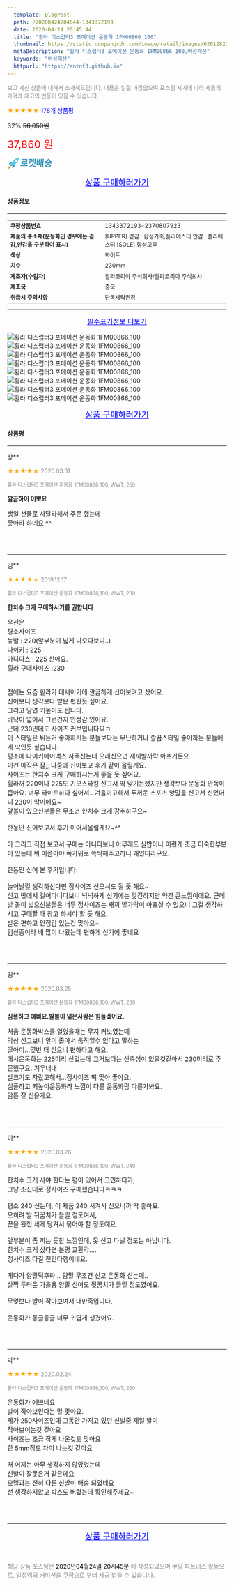 ```yaml
---
  template: BlogPost
  path: /20200424204544-1343372193
  date: 2020-04-24 20:45:44
  title: "휠라 디스럽터3 포메이션 운동화 1FM00866_100"
  thumbnail: https://static.coupangcdn.com/image/retail/images/630128205784-1b8d9b6e-ae55-4d41-b1a9-2ba71040b4ee.jpg
  metaDescription: "휠라 디스럽터3 포메이션 운동화 1FM00866_100,여성패션"
  keywords: "여성패션"
  httpurl: "https://antnf3.github.io"
---
```

  
<span style="color: #888;font-size:0.8rem">보고 계신 상품에 대해서 소개해드립니다.
내용은 일절 과장없으며 포스팅 시기에 따라 제품의 가격과 재고의 변동이 있을 수 있습니다.</span>
  
<span style="color: orange;">★★★★★</span> <span style="color: blue;font-size: 0.85rem;">178개 상품평</span>

<span style="font-size: 0.9rem">32%</span> <span style="font-size: 0.9rem">~~56,050원~~</span>

<span style="color: red;font-size: 1.5rem;">37,860 원</span>

![로켓배송](/assets/rocket_logo.png)

<p align="center"><a href="http://me2.do/5VuR6I9h" style="font-size: 1.2rem; color: blue;">상품 구매하러가기</a></p>

#### 상품정보

---

|                  |                       |
| ---------------- | --------------------- |
| **<span style="font-size:0.8rem;">쿠팡상품번호</span>** | <span style="font-size:0.8rem;">1343372193-2370807923</span> |
| **<span style="font-size:0.8rem;">제품의 주소재(운동화인 경우에는 겉감,안감을 구분하여 표시)</span>**    | <span style="font-size:0.8rem;">[UPPER] 겉감 : 합성가죽,폴리에스터 안감 : 폴리에스터 [SOLE] 합성고무</span>        |
| **<span style="font-size:0.8rem;">색상</span>**    | <span style="font-size:0.8rem;">화이트</span>        |
| **<span style="font-size:0.8rem;">치수</span>**    | <span style="font-size:0.8rem;">230mm</span>        |
| **<span style="font-size:0.8rem;">제조자(수입자)</span>**    | <span style="font-size:0.8rem;">휠라코리아 주식회사/휠라코리아 주식회사</span>        |
| **<span style="font-size:0.8rem;">제조국</span>**    | <span style="font-size:0.8rem;">중국</span>        |
| **<span style="font-size:0.8rem;">취급시 주의사항</span>**    | <span style="font-size:0.8rem;">단독세탁권장</span>        |



---

<p align="center"><a href="http://me2.do/5VuR6I9h" style="font-size: 1rem; color: blue;">필수표기정보 더보기</a></p>

![휠라 디스럽터3 포메이션 운동화 1FM00866_100](http://thumbnail8.coupangcdn.com/thumbnails/remote/q89/image/retail/images/577584389299234-fb4cc46b-bf6f-4512-9ea6-5fc6be5ab46a.jpg)
![휠라 디스럽터3 포메이션 운동화 1FM00866_100](http://thumbnail9.coupangcdn.com/thumbnails/remote/q89/image/retail/images/578745960413-b1fa64eb-98cc-448e-9f50-c3dd16aa5c69.jpg)
![휠라 디스럽터3 포메이션 운동화 1FM00866_100](http://thumbnail10.coupangcdn.com/thumbnails/remote/q89/image/retail/images/579180228121-dc723fdf-7d28-4f76-9340-eb1525051e97.jpg)
![휠라 디스럽터3 포메이션 운동화 1FM00866_100](http://thumbnail9.coupangcdn.com/thumbnails/remote/q89/image/retail/images/580182184816-261c6317-8d06-4184-af26-a3f241bdfb90.jpg)
![휠라 디스럽터3 포메이션 운동화 1FM00866_100](http://thumbnail9.coupangcdn.com/thumbnails/remote/q89/image/retail/images/579989627882-e0b1a29b-e3dc-4104-adf2-49ac762e542a.jpg)
![휠라 디스럽터3 포메이션 운동화 1FM00866_100](http://thumbnail8.coupangcdn.com/thumbnails/remote/q89/image/retail/images/580335306516-f8feea47-7330-4692-8466-f73050ba1598.jpg)
![휠라 디스럽터3 포메이션 운동화 1FM00866_100](http://thumbnail8.coupangcdn.com/thumbnails/remote/q89/image/retail/images/579238166525-5f09457f-e19a-4b78-a1ce-3938bb108c5c.jpg)
![휠라 디스럽터3 포메이션 운동화 1FM00866_100](http://thumbnail6.coupangcdn.com/thumbnails/remote/q89/image/retail/images/579234545203-bab9f11a-e2ff-4f2c-8c2d-94df65ed8f55.jpg)

<p align="center"><a href="http://me2.do/5VuR6I9h" style="font-size: 1.2rem; color: blue;">상품 구매하러가기</a></p>

#### 상품평
  
---
  
장**
    
<span style="color: orange;">★★★★★</span> <span style="font-size:0.8rem;color: #888;">2020.03.31</span>
    
<span style="color: #888;font-size:0.7rem">휠라 디스럽터3 포메이션 운동화 1FM00866_100, WWT, 250</span>
    
<span style="font-size:0.85rem">**깔끔하이 이뽀요**</span>
    
<span style="font-size: 0.9rem;">생일 선물로 사달라해서 주문 했는데<br/>좋아라 하네요 ^^</span>
    
<br>
<br>

---
  
김**
    
<span style="color: orange;">★★★★☆</span> <span style="font-size:0.8rem;color: #888;">2019.12.17</span>
    
<span style="color: #888;font-size:0.7rem">휠라 디스럽터3 포메이션 운동화 1FM00866_100, WWT, 230</span>
    
<span style="font-size:0.85rem">**한치수 크게 구매하시기를 권합니다**</span>
    
<span style="font-size: 0.9rem;">우선은<br/>평소사이즈<br/>뉴발 : 220(앞부분이 넓게 나오다보니..)<br/>나이키 : 225<br/>아디다스 : 225 신어요.<br/>휠라 구매사이즈 :230<br/><br/><br/>첨에는 요즘 휠라가 대세이기에 깔끔하게 신어보려고 샀어요. <br/>신어보니 생각보다 발은 편한듯 싶어요.<br/>그리고 당연 키높이도 됩니다. <br/>바닥이 넓어서 그런건지 안정감 있어요. <br/>근데 230인데도 사이즈 커보입니다요ㅋ<br/>이 스타일은 튀는거 좋아하시는 분들보다는 무난하거나 깔끔스타일 좋아하는 분들에게 딱인듯 싶습니다.<br/>평소에 나이키에어맥스 자주신는데 오래신으면 새끼발까락 아프거든요.<br/>이건 아직은 잘;; 나중에 신어보고 후기 같이 올릴게요.<br/>사이즈는 한치수 크게 구매하시는게 좋을 듯 싶어요. <br/>휠라꺼 220이나 225도 기모스타킹 신고서 딱 맞기는했지만 생각보다 운동화 안쪽이 좁아요. 너무 타이트하다 싶어서.. 겨울이고해서 두꺼운 스포츠 양말을 신고서 신었더니 230이 딱이에요~ <br/>앞볼이 있으신분들은 무조건 한치수 크게 강추하구요~ <br/><br/>한동안 신어보고서 후기 이어서올릴게요~^^<br/><br/>아 그리고 직접 보고서 구매는 아니다보니 아무래도 실밥이나 이런게 조금 미숙한부분이 있는데 뭐 이쯤이야 쪽가위로 쓱싹해주고하니 괘얀더라구요.<br/><br/>한동안 신어 본 후기입니다. <br/><br/>늘어날껄 생각하신다면 정사이즈 신으셔도 될 듯 해요~<br/>신고 밖에서 걸어다니다보니 넉넉하게 신기에는 맞긴하지만 약간 큰느낌이에요. 근데 발 볼이 넓으신분들은 너무 정사이즈는 새끼 발가락이 아프실 수 있으니 그걸 생각하시고 구매할 때 참고 하셔야 할 듯 해요.<br/>발은 편하고 안정감 있는건 맞아요~ <br/>임신중이라 배 많이 나왔는데 편하게 신기에 좋네요</span>
    
<br>
<br>

---
  
김**
    
<span style="color: orange;">★★★★★</span> <span style="font-size:0.8rem;color: #888;">2020.03.25</span>
    
<span style="color: #888;font-size:0.7rem">휠라 디스럽터3 포메이션 운동화 1FM00866_100, WWT, 230</span>
    
<span style="font-size:0.85rem">**심플하고 예뻐요.발볼이 넓은사람은 힘들겠어요.**</span>
    
<span style="font-size: 0.9rem;">처음 운동화박스를 열었을때는 무지 커보였는데<br/>막상 신고보니 앞이 좁아서 움직일수 없다고 말하는<br/>딸아이...몇번 더 신으니 편하다고 해요.<br/>메시운동화는 225미리 신었는데 그거보다는 신축성이 없을것같아서  230미리로 주문했구요. 겨우내내<br/>발크기도 자랐고해서...정사이즈 딱 맞아 좋아요.<br/>심플하고 키높이운동화라 느낌이 다른 운동화랑 다른가봐요.<br/>암튼 잘 신을게요.</span>
    
<br>
<br>

---
  
이**
    
<span style="color: orange;">★★★★★</span> <span style="font-size:0.8rem;color: #888;">2020.03.26</span>
    
<span style="color: #888;font-size:0.7rem">휠라 디스럽터3 포메이션 운동화 1FM00866_100, WWT, 240</span>
    

    
<span style="font-size: 0.9rem;">한치수 크게 사야 한다는 평이 있어서 고민하다가,<br/>그냥 소신대로 정사이즈 구매했습니다ㅋㅋㅋ<br/><br/>평소 240 신는데, 이 제품 240 시켜서 신으니까 딱 좋아요.<br/>오히려 발 뒤꿈치가 들릴 정도여서,<br/>끈을 완전 세게 당겨서 묶어야 할 정도예요.<br/><br/>앞부분이 좀 끼는 듯한 느낌인데, 못 신고 다닐 정도는 아닙니다.<br/>한치수 크게 샀다면 분명 교환각.... <br/>정사이즈 다길 천만다행이네요.<br/><br/>게다가 양말덕후라... 양말 무조건 신고 운동화 신는데..<br/>살짝 두터운 가을용 양말 신어도 뒷꿈치가 들릴 정도였어요.<br/><br/>무엇보다 발이 작아보여서 대만족입니다.<br/><br/>운동화가 동글동글 너무 귀엽게 생겼어요.</span>
    
<br>
<br>

---
  
박**
    
<span style="color: orange;">★★★★★</span> <span style="font-size:0.8rem;color: #888;">2020.02.24</span>
    
<span style="color: #888;font-size:0.7rem">휠라 디스럽터3 포메이션 운동화 1FM00866_100, WWT, 250</span>
    

    
<span style="font-size: 0.9rem;">운동화가  예쁘네요<br/>발이 작아보인다는  말  맞아요.<br/>제가 250사이즈인데  그동안  가지고  있던 신발중 제일  발이<br/>  작아보이는것 같아요<br/>사이즈는  조금 작게 나온것도 맞아요  <br/> 한  5mm정도 차이 나는것 같아요<br/><br/>저  어제는  아무 생각하지  않았었는데<br/>신발이 잘못온거 같은데요<br/>모델과는 전혀 다른 신발이  배송 되었네요<br/>전 생각하지않고 박스도 버렸는데 확인해주세요~</span>
    
<br>
<br>


  
---
  
<p align="center"><a href="http://me2.do/5VuR6I9h" style="font-size: 1.2rem; color: blue;">상품 구매하러가기</a></p>
  
<br>
  
<span style="font-size: 0.85rem; color: #888;">해당 상품 포스팅은 <span style="color: #000;"> 2020년04월24일 20시45분 </span> 에 작성되었으며 쿠팡 파트너스 활동으로, 일정액의 커미션을 쿠팡으로 부터 제공 받을 수 있습니다.</span>